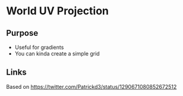# World UV Projection
## Purpose
  - Useful for gradients
  - You can kinda create a simple grid
## Links
Based on https://twitter.com/Patrickd3/status/1290671080852672512